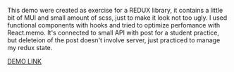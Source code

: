 This demo were created as exercise for a REDUX library, it contains a little bit of MUI and small amount of scss, just to make it look not too ugly. I used functional components with hooks and tried to optimize perfomance with React.memo. It's connected to small API with post for a student practice, but deleteion of the post doesn't involve server, just practiced to manage my redux state.

[DEMO LINK](https://trskzk.github.io/react_redux-list-of-posts/)
